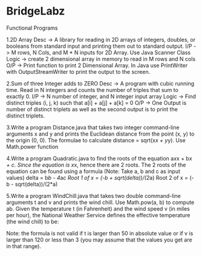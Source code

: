 # BridgeLabz

Functional Programs

1.2D Array
Desc -> A library for reading in 2D arrays of integers, doubles, or booleans from standard input and printing them out to standard output.
I/P -> M rows, N Cols, and M * N inputs for 2D Array. Use Java Scanner Class
Logic -> create 2 dimensional array in memory to read in M rows and N cols 
O/P -> Print function to print 2 Dimensional Array. In Java use PrintWriter with OutputStreamWriter to print the output to the screen.


2.Sum of three Integer adds to ZERO
Desc -> A program with cubic running time. Read in N integers and counts the   number of triples that sum to exactly 0.
I/P -> N number of integer, and N integer input array
Logic -> Find distinct triples (i, j, k) such that a[i] + a[j] + a[k] = 0
O/P -> One Output is number of distinct triplets as well as the second output is to print the distinct triplets.


3.Write a program Distance.java that takes two integer command-line arguments x and y and prints the Euclidean distance from the point (x, y) to the origin (0, 0). The formulae to calculate distance = sqrt(x*x + y*y). Use Math.power function


4.Write a program Quadratic.java to find the roots of the equation a*x*x + b*x + c. Since the equation is x*x, hence there are 2 roots. The 2 roots of the equation can be found using a formula (Note: Take a, b and c as input values)
delta = b*b - 4*a*c
Root 1 of x = (-b + sqrt(delta))/(2*a)
Root 2 of x = (-b - sqrt(delta))/(2*a)

5.Write a program WindChill.java that takes two double command-line arguments t and v and prints the wind chill. Use Math.pow(a, b) to compute ab. Given the temperature t (in Fahrenheit) and the wind speed v (in miles per hour), the National Weather Service defines the effective temperature (the wind chill) to be:

Note: the formula is not valid if t is larger than 50 in absolute value or if v is larger than 120 or less than 3 (you may assume that the values you get are in that range).

